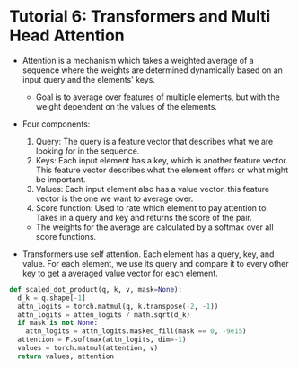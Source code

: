 # Tutorial 6: Transformers and Multi Head Attention

- Attention is a mechanism which takes a weighted average of a sequence where the weights are determined dynamically based on an input query and the elements' keys.
  - Goal is to average over features of multiple elements, but with the weight dependent on the values of the elements.
- Four components:

  1. Query: The query is a feature vector that describes what we are looking for in the sequence.
  2. Keys: Each input element has a key, which is another feature vector. This feature vector describes what the element offers or what might be important.
  3. Values: Each input element also has a value vector, this feature vector is the one we want to average over.
  4. Score function: Used to rate which element to pay attention to. Takes in a query and key and returns the score of the pair.

  - The weights for the average are calculated by a softmax over all score functions.

- Transformers use self attention. Each element has a query, key, and value. For each element, we use its query and compare it to every other key to get a averaged value vector for each element.

```python
def scaled_dot_product(q, k, v, mask=None):
  d_k = q.shape[-1]
  attn_logits = torch.matmul(q, k.transpose(-2, -1))
  attn_logits = atten_logits / math.sqrt(d_k)
  if mask is not None:
    attn_logits = attn_logits.masked_fill(mask == 0, -9e15)
  attention = F.softmax(attn_logits, dim=-1)
  values = torch.matmul(attention, v)
  return values, attention
```
